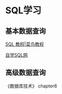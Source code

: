 SQL学习
===

基本数据查询
---

[SQL 教程|菜鸟教程](https://www.runoob.com/sql/sql-tutorial.html)

[自学SQL网](http://xuesql.cn/)

高级数据查询
---
《数据库技术》 chapter6
